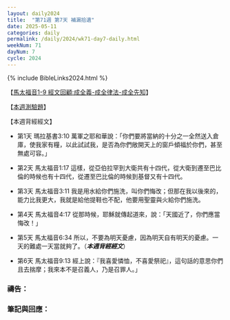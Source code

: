 ```yaml
---
layout: daily2024
title:  "第71週 第7天 補漏拾遺"
date: 2025-05-11
categories: daily
permalink: /daily/2024/wk71-day7-daily.html
weekNum: 71
dayNum: 7
cycle: 2024
---
```


{% include BibleLinks2024.html %}

【<a href="https://youtu.be/22IddZ6_BVw" target="_blank">馬太福音1-9 經文回顧:成全義-成全律法-成全先知</a>】

【<a href="https://forms.office.com/r/f3fBwt36FT" target="_blank">本週測驗題</a>】

【本週背經經文】
+ 第1天 瑪拉基書3:10 萬軍之耶和華說：「你們要將當納的十分之一全然送入倉庫，使我家有糧，以此試試我，是否為你們敞開天上的窗戶傾福於你們，甚至無處可容。」

+ 第2天 馬太福音1:17 這樣，從亞伯拉罕到大衛共有十四代，從大衛到遷至巴比倫的時候也有十四代，從遷至巴比倫的時候到基督又有十四代。

+ 第3天 馬太福音3:11 我是用水給你們施洗，叫你們悔改；但那在我以後來的，能力比我更大，我就是給他提鞋也不配，他要用聖靈與火給你們施洗。

+ 第4天 馬太福音4:17 從那時候，耶穌就傳起道來，說：「天國近了，你們應當悔改！」

+ 第5天 馬太福音6:34 所以，不要為明天憂慮，因為明天自有明天的憂慮。一天的難處一天當就夠了。（_**本週背經經文**_）

+ 第6天 馬太福音9:13 經上說：『我喜愛憐恤，不喜愛祭祀』，這句話的意思你們且去揣摩；我來本不是召義人，乃是召罪人。」

### 禱告：

### 筆記與回應：